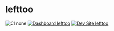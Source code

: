 # lefttoo

![CI none](https://img.shields.io/badge/ci-none-orange.svg)
[![Dashboard lefttoo](https://img.shields.io/badge/dashboard-lefttoo-yellow.svg)](https://dashboard.pantheon.io/sites/31c7f65f-2251-4a79-af6c-e40830d51671#dev/code)
[![Dev Site lefttoo](https://img.shields.io/badge/site-lefttoo-blue.svg)](http://dev-lefttoo.pantheonsite.io/)